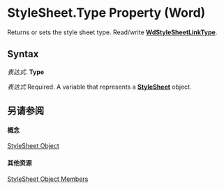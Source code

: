 
# StyleSheet.Type Property (Word)

Returns or sets the style sheet type. Read/write  **[WdStyleSheetLinkType](d2dca2c8-73a1-8281-c5b2-7734f0cdf515.md)**.


## Syntax

 _表达式_. **Type**

 _表达式_ Required. A variable that represents a **[StyleSheet](5e576ff8-c458-f5bd-730d-9db827c4f76e.md)** object.


## 另请参阅


#### 概念


[StyleSheet Object](5e576ff8-c458-f5bd-730d-9db827c4f76e.md)
#### 其他资源


[StyleSheet Object Members](http://msdn.microsoft.com/library/74525a86-3ffd-bb87-fd53-5020f99a54ef%28Office.15%29.aspx)